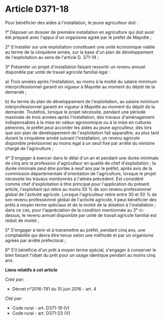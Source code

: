 # Article D371-18

Pour bénéficier des aides à l'installation, le jeune agriculteur doit : 

1° Déposer un dossier de première installation en agriculture qui doit avoir été préparé avec l'appui d'un organisme agréé
par le préfet de Mayotte ; 

2° S'installer sur une exploitation constituant une unité économique viable au terme de la cinquième année, sur la base d'un
plan de développement de l'exploitation au sens de l'article D. 371-19 ; 

3° Présenter un projet d'installation faisant ressortir un revenu annuel disponible par unité de travail agricole familial
égal : 

a) Trois années après l'installation, au moins à la moitié du salaire minimum interprofessionnel garanti en vigueur à Mayotte
au moment du dépôt de la demande ; 

b) Au terme du plan de développement de l'exploitation, au salaire minimum interprofessionnel garanti en vigueur à Mayotte au
moment du dépôt de la demande. Toutefois, lorsque le projet nécessite, pendant une période maximale de trois années après
l'installation, des travaux d'aménagement indispensables à la mise en valeur agronomique ou à la mise en cultures pérennes,
le préfet peut accorder les aides au jeune agriculteur, dès lors que son plan de développement de l'exploitation fait
apparaître, au plus tard durant la cinquième année suivant l'installation, un revenu agricole disponible prévisionnel au
moins égal à un seuil fixé par arrêté du ministre chargé de l'agriculture ; 

4° S'engager à exercer dans le délai d'un an et pendant une durée minimale de cinq ans la profession d'agriculteur en qualité
de chef d'exploitation ; la durée minimale peut être portée à neuf ans par le préfet, après avis de la commission
départementale d'orientation de l'agriculture, lorsque le projet nécessite les travaux mentionnés à l'alinéa précédent. Est
considéré comme chef d'exploitation à titre principal pour l'application du présent article, l'exploitant qui retire au moins
50 % de son revenu professionnel global de l'activité agricole. Lorsque l'agriculteur retire entre 30 et 50 % de son revenu
professionnel global de l'activité agricole, il peut bénéficier des prêts à moyen terme spéciaux et de la moitié de la
dotation à l'installation ; dans ce cas, pour l'appréciation de la condition mentionnée au 3° ci-dessus, le revenu annuel
disponible par unité de travail agricole familial est réduit de moitié ; 

5° S'engager à tenir et à transmettre au préfet, pendant cinq ans, une comptabilité qui devra être tenue selon une méthode et
par un organisme agréés par arrêté préfectoral ; 

6° S'il bénéficie d'un prêt à moyen terme spécial, s'engager à conserver le bien faisant l'objet du prêt pour un usage
identique pendant au moins cinq ans.

**Liens relatifs à cet article**

_Créé par_:

  - Décret n°2016-781 du 10 juin 2016 - art. 4

_Cité par_:

  - Code rural - art. D371-19 (V)
  - Code rural - art. D371-23 (V)
